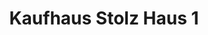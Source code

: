 ---
title: "Kaufhaus Stolz Haus 1"
url: /sankt-peter-ording/kaufhaus-stolz-haus-1/
shop: Warenhaus
---